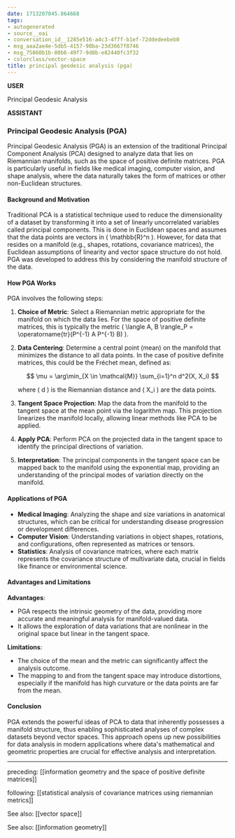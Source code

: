 ```yaml
---
date: 1713207045.864668
tags:
- autogenerated
- source__oai
- conversation_id__1285e516-a4c3-4f7f-b1ef-72ddedeebeb0
- msg_aaa2ae4e-5db5-4157-90ba-23d3667f8746
- msg_75860b1b-80b6-49f7-9d8b-e82440fc3f32
- colorclass/vector-space
title: principal geodesic analysis (pga)
---
```


**USER**

Principal Geodesic Analysis


**ASSISTANT**

### Principal Geodesic Analysis (PGA)

Principal Geodesic Analysis (PGA) is an extension of the traditional Principal Component Analysis (PCA) designed to analyze data that lies on Riemannian manifolds, such as the space of positive definite matrices. PGA is particularly useful in fields like medical imaging, computer vision, and shape analysis, where the data naturally takes the form of matrices or other non-Euclidean structures.

#### Background and Motivation

Traditional PCA is a statistical technique used to reduce the dimensionality of a dataset by transforming it into a set of linearly uncorrelated variables called principal components. This is done in Euclidean spaces and assumes that the data points are vectors in \( \mathbb{R}^n \). However, for data that resides on a manifold (e.g., shapes, rotations, covariance matrices), the Euclidean assumptions of linearity and vector space structure do not hold. PGA was developed to address this by considering the manifold structure of the data.

#### How PGA Works

PGA involves the following steps:

1. **Choice of Metric**: Select a Riemannian metric appropriate for the manifold on which the data lies. For the space of positive definite matrices, this is typically the metric \( \langle A, B \rangle_P = \operatorname{tr}(P^{-1} A P^{-1} B) \).

2. **Data Centering**: Determine a central point (mean) on the manifold that minimizes the distance to all data points. In the case of positive definite matrices, this could be the Fréchet mean, defined as:

   $$
   \mu = \arg\min_{X \in \mathcal{M}} \sum_{i=1}^n d^2(X, X_i)
   $$

   where \( d \) is the Riemannian distance and \( X_i \) are the data points.

3. **Tangent Space Projection**: Map the data from the manifold to the tangent space at the mean point via the logarithm map. This projection linearizes the manifold locally, allowing linear methods like PCA to be applied.

4. **Apply PCA**: Perform PCA on the projected data in the tangent space to identify the principal directions of variation.

5. **Interpretation**: The principal components in the tangent space can be mapped back to the manifold using the exponential map, providing an understanding of the principal modes of variation directly on the manifold.

#### Applications of PGA

- **Medical Imaging**: Analyzing the shape and size variations in anatomical structures, which can be critical for understanding disease progression or development differences.
- **Computer Vision**: Understanding variations in object shapes, rotations, and configurations, often represented as matrices or tensors.
- **Statistics**: Analysis of covariance matrices, where each matrix represents the covariance structure of multivariate data, crucial in fields like finance or environmental science.

#### Advantages and Limitations

**Advantages**:
- PGA respects the intrinsic geometry of the data, providing more accurate and meaningful analysis for manifold-valued data.
- It allows the exploration of data variations that are nonlinear in the original space but linear in the tangent space.

**Limitations**:
- The choice of the mean and the metric can significantly affect the analysis outcome.
- The mapping to and from the tangent space may introduce distortions, especially if the manifold has high curvature or the data points are far from the mean.

#### Conclusion

PGA extends the powerful ideas of PCA to data that inherently possesses a manifold structure, thus enabling sophisticated analyses of complex datasets beyond vector spaces. This approach opens up new possibilities for data analysis in modern applications where data's mathematical and geometric properties are crucial for effective analysis and interpretation.


---

preceding: [[information geometry and the space of positive definite matrices]]  


following: [[statistical analysis of covariance matrices using riemannian metrics]]

See also: [[vector space]]


See also: [[information geometry]]